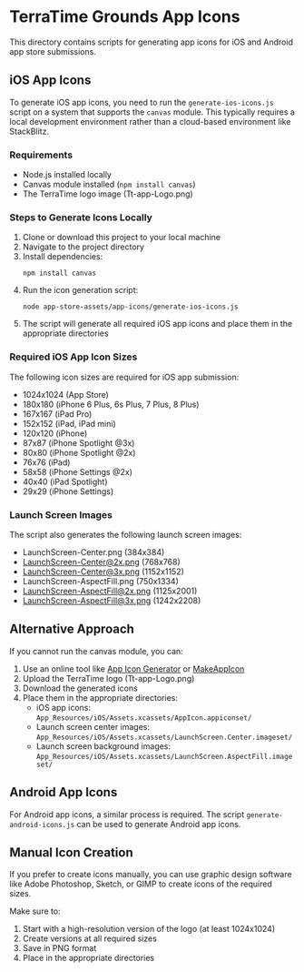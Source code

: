 # TerraTime Grounds App Icons

This directory contains scripts for generating app icons for iOS and Android app store submissions.

## iOS App Icons

To generate iOS app icons, you need to run the `generate-ios-icons.js` script on a system that supports the `canvas` module. This typically requires a local development environment rather than a cloud-based environment like StackBlitz.

### Requirements

- Node.js installed locally
- Canvas module installed (`npm install canvas`)
- The TerraTime logo image (Tt-app-Logo.png)

### Steps to Generate Icons Locally

1. Clone or download this project to your local machine
2. Navigate to the project directory
3. Install dependencies:
   ```
   npm install canvas
   ```
4. Run the icon generation script:
   ```
   node app-store-assets/app-icons/generate-ios-icons.js
   ```
5. The script will generate all required iOS app icons and place them in the appropriate directories

### Required iOS App Icon Sizes

The following icon sizes are required for iOS app submission:

- 1024x1024 (App Store)
- 180x180 (iPhone 6 Plus, 6s Plus, 7 Plus, 8 Plus)
- 167x167 (iPad Pro)
- 152x152 (iPad, iPad mini)
- 120x120 (iPhone)
- 87x87 (iPhone Spotlight @3x)
- 80x80 (iPhone Spotlight @2x)
- 76x76 (iPad)
- 58x58 (iPhone Settings @2x)
- 40x40 (iPad Spotlight)
- 29x29 (iPhone Settings)

### Launch Screen Images

The script also generates the following launch screen images:

- LaunchScreen-Center.png (384x384)
- LaunchScreen-Center@2x.png (768x768)
- LaunchScreen-Center@3x.png (1152x1152)
- LaunchScreen-AspectFill.png (750x1334)
- LaunchScreen-AspectFill@2x.png (1125x2001)
- LaunchScreen-AspectFill@3x.png (1242x2208)

## Alternative Approach

If you cannot run the canvas module, you can:

1. Use an online tool like [App Icon Generator](https://appicon.co/) or [MakeAppIcon](https://makeappicon.com/)
2. Upload the TerraTime logo (Tt-app-Logo.png)
3. Download the generated icons
4. Place them in the appropriate directories:
   - iOS app icons: `App_Resources/iOS/Assets.xcassets/AppIcon.appiconset/`
   - Launch screen center images: `App_Resources/iOS/Assets.xcassets/LaunchScreen.Center.imageset/`
   - Launch screen background images: `App_Resources/iOS/Assets.xcassets/LaunchScreen.AspectFill.imageset/`

## Android App Icons

For Android app icons, a similar process is required. The script `generate-android-icons.js` can be used to generate Android app icons.

## Manual Icon Creation

If you prefer to create icons manually, you can use graphic design software like Adobe Photoshop, Sketch, or GIMP to create icons of the required sizes.

Make sure to:
1. Start with a high-resolution version of the logo (at least 1024x1024)
2. Create versions at all required sizes
3. Save in PNG format
4. Place in the appropriate directories